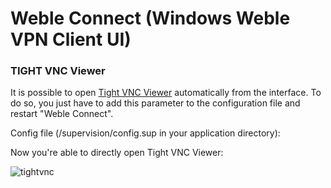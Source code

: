 # Weble Connect (Windows Weble VPN Client UI)


### TIGHT VNC Viewer

It is possible to open [Tight VNC Viewer](https://www.tightvnc.com/download.php) automatically from the interface. To do so, you just have to add this parameter to the configuration file and restart "Weble Connect".

Config file (/supervision/config.sup in your application directory):

Now you're able to directly open Tight VNC Viewer:

![tightvnc](https://user-images.githubusercontent.com/6083644/124434412-257fa800-dd74-11eb-84cd-9fcd8ec02d29.png)


